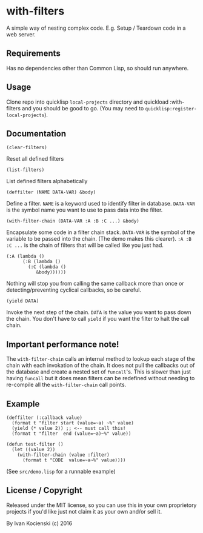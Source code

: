 # with-filters

A simple way of nesting complex code. E.g. Setup / Teardown code in
a web server.

## Requirements

Has no dependencies other than Common Lisp, so should run anywhere.

## Usage

Clone repo into quicklisp ```local-projects``` directory and
quickload :with-filters and you should be good to go. (You may
need to ```quicklisp:register-local-projects```).

## Documentation

    (clear-filters)

Reset all defined filters

    (list-filters)

List defined filters alphabetically

    (deffilter (NAME DATA-VAR) &body)

Define a filter. ```NAME``` is a keyword used to identify filter in database.
```DATA-VAR``` is the symbol name you want to use to pass data into the filter.

    (with-filter-chain (DATA-VAR :A :B :C ...) &body)

Encapsulate some code in a filter chain stack. ```DATA-VAR``` is the symbol of the
variable to be passed into the chain. (The demo makes this clearer). ```:A :B :C ...```
is the chain of filters that will be called like you just had.

    (:A (lambda ()
          (:B (lambda ()
	        (:C (lambda ()
		       &body))))))

Nothing will stop you from calling the same callback more than once or
detecting/preventing cyclical callbacks, so be careful.

    (yield DATA)

Invoke the next step of the chain. ```DATA``` is the value you want to pass down
the chain. You don't have to call ```yield``` if you want the filter to halt the
call chain.

## Important performance note!

The ```with-filter-chain``` calls an internal method to lookup each stage of the
chain with each invokation of the chain. It does not pull the callbacks out
of the database and create a nested set of ```funcall```'s. This is slower than
just having ```funcall``` but it does mean filters can be redefined without needing
to re-compile all the ```with-filter-chain``` call points.


## Example

    (deffilter (:callback value)
      (format t "filter start (value=~a) ~%" value)
      (yield (* value 2)) ;; <-- must call this!
      (format t "filter  end (value=~a)~%" value))

    (defun test-filter ()
      (let ((value 2))
        (with-filter-chain (value :filter)
          (format t "CODE  value=~a~%" value))))
      
(See ```src/demo.lisp``` for a runnable example)

## License / Copyright

Released under the MIT license, so you can use this in your own
proprietory projects if you'd like just not claim it as your own
and/or sell it.

By Ivan Kocienski (c) 2016